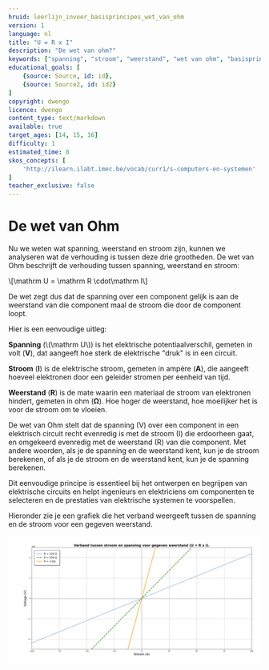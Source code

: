 ```yaml
---
hruid: leerlijn_invoer_basisprincipes_wet_van_ohm
version: 1
language: nl
title: "U = R x I"
description: "De wet van ohm?"
keywords: ["spanning", "stroom", "weerstand", "wet van ohm", "basisprincipes", "microcontroller", "µC", "arduino", "dwenguino"]
educational_goals: [
    {source: Source, id: id}, 
    {source: Source2, id: id2}
]
copyright: dwengo
licence: dwengo
content_type: text/markdown
available: true
target_ages: [14, 15, 16]
difficulty: 1
estimated_time: 8
skos_concepts: [
    'http://ilearn.ilabt.imec.be/vocab/curr1/s-computers-en-systemen'
]
teacher_exclusive: false
---
```


# De wet van Ohm

Nu we weten wat spanning, weerstand en stroom zijn, kunnen we analyseren wat de verhouding is tussen deze drie grootheden. De wet van Ohm beschrijft de verhouding tussen spanning, weerstand en stroom:

\\[\mathrm U = \mathrm R \cdot\mathrm I\\]

De wet zegt dus dat de spanning over een component gelijk is aan de weerstand van die component maal de stroom die door de component loopt. 

Hier is een eenvoudige uitleg:

**Spanning** (\\(\mathrm U\\)) is het elektrische potentiaalverschil, gemeten in volt (**V**), dat aangeeft hoe sterk de elektrische "druk" is in een circuit.

**Stroom** (**I**) is de elektrische stroom, gemeten in ampère (**A**), die aangeeft hoeveel elektronen door een geleider stromen per eenheid van tijd.

**Weerstand** (**R**) is de mate waarin een materiaal de stroom van elektronen hindert, gemeten in ohm (**Ω**). Hoe hoger de weerstand, hoe moeilijker het is voor de stroom om te vloeien.

De wet van Ohm stelt dat de spanning (V) over een component in een elektrisch circuit recht evenredig is met de stroom (I) die erdoorheen gaat, en omgekeerd evenredig met de weerstand (R) van die component. Met andere woorden, als je de spanning en de weerstand kent, kun je de stroom berekenen, of als je de stroom en de weerstand kent, kun je de spanning berekenen.

Dit eenvoudige principe is essentieel bij het ontwerpen en begrijpen van elektrische circuits en helpt ingenieurs en elektriciens om componenten te selecteren en de prestaties van elektrische systemen te voorspellen.

Hieronder zie je een grafiek die het verband weergeeft tussen de spanning en de stroom voor een gegeven weerstand.

!["Relatie tussen spanning, stroom en weerstand"](img/relatie_spanning_stroom.png "Relatie tussen spanning, stroom en weerstand")


